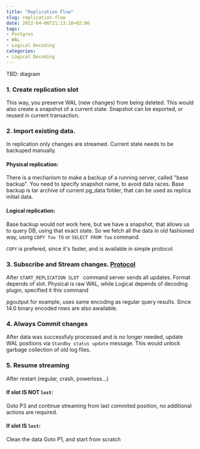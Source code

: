 ```yaml
---
title: "Replication Flow"
slug: replication-flow
date: 2022-04-06T21:13:18+02:00
tags:
- Postgres
- WAL
- Logical Decoding
categories:
- Logical Decoding
---
```


TBD: diagram

### 1. Create replication slot
This way, you preserve WAL (new changes) from being deleted. This would also create a snapshot of a current state. Snapshot can be exported, or reused in current transaction.


### 2. Import existing data.
In replication only changes are streamed. Current state needs to be backuped manually.

#### Physical replication:
There is a mechanism to make a backup of a running server, called "base backup". You need to specify snapshot name, to avoid data races.
Base backup is tar archive of current pg_data folder, that can be used as replica initial data.

#### Logical replication:
Base backup would not work here, but we have a snapshot, that allows us to query DB, using that exact state.
So we fetch all the data in old fashioned way, using `COPY foo TO` or `SELECT FROM foo` command.

`COPY` is prefered, since it's faster, and is available in simple protocol.


### 3. Subscribe and Stream changes. [Protocol](https://www.postgresql.org/docs/current/protocol-replication.html)
After `START_REPLICATION SLOT ` command server sends all updates. Format depends of slot. Physical is raw WAL, while Logical depends of decoding plugin, specified it this command 

pgoutput for example, uses same encoding as regular query results. Since 14.0 binary encoded rows are also awailable.


### 4. Always Commit changes
After data was successfuly processed and is no longer needed, update  WAL positions via `Standby status update` message. This would unlock garbage collection of old log files.

### 5. Resume streaming
After restart (regular, crash, powerloss...) 

#### If slot IS NOT `lost`:
Goto P3 and continue streaming from last commited position, no additional actions are required.

#### If slot IS `lost`:
Clean the data
Goto P1, and start from scratch




